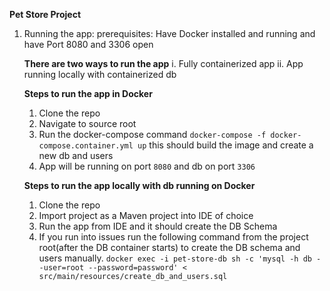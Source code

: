  **Pet Store Project**

 1. Running the app:
     prerequisites: Have Docker installed and running and have Port 8080 and 3306 open

    **There are two ways to run the app**
      i. Fully containerized app
     ii. App running locally with containerized db


    **Steps to run the app in Docker**
      1. Clone the repo
      2. Navigate to source root
      3. Run the docker-compose command `docker-compose -f docker-compose.container.yml up` this should build the image and create a new db and users
      4. App will be running on port `8080` and db on port `3306`
   
    **Steps to run the app locally with db running on Docker**
      1. Clone the repo
      2. Import project as a Maven project into IDE of choice
      3. Run the app from IDE and it should create the DB Schema 
      4. If you run into issues run the following command from the project root(after the DB container starts) to create the DB schema and users manually.
           `docker exec -i pet-store-db sh -c 'mysql -h db --user=root --password=password' < src/main/resources/create_db_and_users.sql`

    

    


                                                                        


